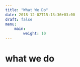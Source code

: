 ```yaml
---
title: "What We Do"
date: 2018-12-02T15:13:36+03:00
draft: false
menu:
    main:
        weight: 10
---
```


# what we do

